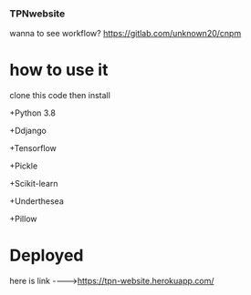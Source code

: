 ### TPNwebsite
wanna to see workflow?
https://gitlab.com/unknown20/cnpm
# how to use it
clone this code then install
                
+Python 3.8

+Ddjango

+Tensorflow

+Pickle

+Scikit-learn 

+Underthesea

+Pillow

# Deployed
here is link ---->https://tpn-website.herokuapp.com/

